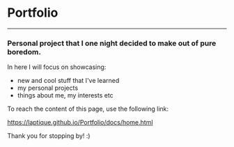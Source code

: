 # Portfolio
_______
### Personal project that I one night decided to make out of pure boredom. 
In here I will focus on showcasing:
- new and cool stuff that I've learned
- my personal projects
- things about me, my interests etc
  
To reach the content of this page, use the following link:
<br>

https://laptique.github.io/Portfolio/docs/home.html


Thank you for stopping by! :) 
